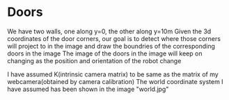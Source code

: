 # Doors
We have two walls, one along y=0, the other along y=10m
Given the 3d coordinates of the door corners, our goal is to detect where those corners will project to in the image and draw the boundries of the corresponding doors in the image
The image of the doors in the image will keep on changing as the position and orientation of the robot change

I have assumed K(intrinsic camera matrix) to be same as the matrix of my webcamera(obtained by camera calibration)
The world coordinate system I have assumed has been shown in the image "world.jpg"
